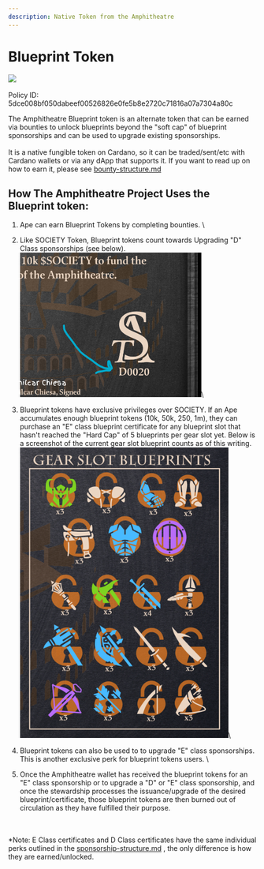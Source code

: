 ```yaml
---
description: Native Token from the Amphitheatre
---
```


# Blueprint Token

![](../../../../../.gitbook/assets/Amphitheatre\_Blueprint\_Token.png)

Policy ID: 5dce008bf050dabeef00526826e0fe5b8e2720c71816a07a7304a80c

The Amphitheatre Blueprint token is an alternate token that can be earned via bounties to unlock blueprints beyond the "soft cap" of blueprint sponsorships and can be used to upgrade existing sponsorships. \
\
It is a native fungible token on Cardano, so it can be traded/sent/etc with Cardano wallets or via any dApp that supports it. If you want to read up on how to earn it, please see [bounty-structure.md](bounty-structure.md "mention")

## How The Amphitheatre Project Uses the Blueprint token:

1. Ape can earn Blueprint Tokens by completing bounties. \

2. Like SOCIETY Token, Blueprint tokens count towards Upgrading "D" Class sponsorships (see below).\
   ![](<../../../../../.gitbook/assets/image (5) (1).png>)\

3. Blueprint tokens have exclusive privileges over SOCIETY. If an Ape accumulates enough blueprint tokens (10k, 50k, 250, 1m), they can purchase an "E" class blueprint certificate for any blueprint slot that hasn't reached the "Hard Cap" of 5 blueprints per gear slot yet. Below is a screenshot of the current gear slot blueprint counts as of this writing.\
   ![](<../../../../../.gitbook/assets/image (6) (1).png>)\

4. Blueprint tokens can also be used to to upgrade "E" class sponsorships. This is another exclusive perk for blueprint tokens users. \

5. Once the Amphitheatre wallet has received the blueprint tokens for an "E" class sponsorship or to upgrade a "D" or "E" class sponsorship, and once the stewardship processes the issuance/upgrade of the desired blueprint/certificate, those blueprint tokens are then burned out of circulation as they have fulfilled their purpose.

\
\
\*Note: E Class certificates and D Class certificates have the same individual perks outlined in the [sponsorship-structure.md](sponsorship-structure.md "mention") , the only difference is how they are earned/unlocked.

